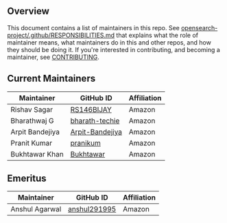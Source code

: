 ## Overview

This document contains a list of maintainers in this repo. See [opensearch-project/.github/RESPONSIBILITIES.md](https://github.com/opensearch-project/.github/blob/main/RESPONSIBILITIES.md#maintainer-responsibilities) that explains what the role of maintainer means, what maintainers do in this and other repos, and how they should be doing it. If you're interested in contributing, and becoming a maintainer, see [CONTRIBUTING](CONTRIBUTING.md).

## Current Maintainers

| Maintainer      | GitHub ID                                             | Affiliation |
|-----------------|-------------------------------------------------------|-------------|
| Rishav Sagar    | [RS146BIJAY](https://github.com/RS146BIJAY)           | Amazon      |
| Bharathwaj G    | [bharath-techie](https://github.com/bharath-techie)   | Amazon      |
| Arpit Bandejiya | [Arpit-Bandejiya](https://github.com/Arpit-Bandejiya) | Amazon      |
| Pranit Kumar    | [pranikum](https://github.com/pranikum)               | Amazon      |
| Bukhtawar Khan  | [Bukhtawar](https://github.com/Bukhtawar)             | Amazon      |

## Emeritus

| Maintainer  | GitHub ID                                  | Affiliation |
|-------------| ------------------------------------------ | ----------- |
| Anshul Agarwal | [anshul291995](https://github.com/anshul291995)     | Amazon      |

